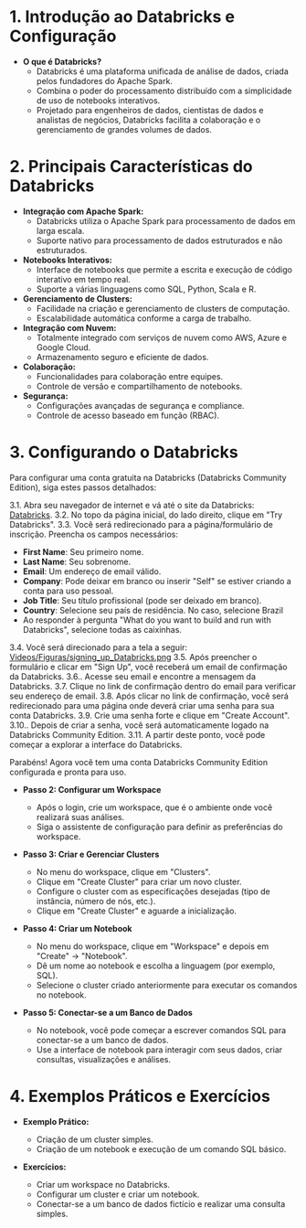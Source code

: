 # 1. Introdução ao Databricks e Configuração
- **O que é Databricks?**
  - Databricks é uma plataforma unificada de análise de dados, criada pelos fundadores do Apache Spark.
  - Combina o poder do processamento distribuído com a simplicidade de uso de notebooks interativos.
  - Projetado para engenheiros de dados, cientistas de dados e analistas de negócios, Databricks facilita a colaboração e o gerenciamento de grandes volumes de dados.

# 2. Principais Características do Databricks
- **Integração com Apache Spark:**
  - Databricks utiliza o Apache Spark para processamento de dados em larga escala.
  - Suporte nativo para processamento de dados estruturados e não estruturados.
- **Notebooks Interativos:**
  - Interface de notebooks que permite a escrita e execução de código interativo em tempo real.
  - Suporte a várias linguagens como SQL, Python, Scala e R.
- **Gerenciamento de Clusters:**
  - Facilidade na criação e gerenciamento de clusters de computação.
  - Escalabilidade automática conforme a carga de trabalho.
- **Integração com Nuvem:**
  - Totalmente integrado com serviços de nuvem como AWS, Azure e Google Cloud.
  - Armazenamento seguro e eficiente de dados.
- **Colaboração:**
  - Funcionalidades para colaboração entre equipes.
  - Controle de versão e compartilhamento de notebooks.
- **Segurança:**
  - Configurações avançadas de segurança e compliance.
  - Controle de acesso baseado em função (RBAC).

# 3. Configurando o Databricks
Para configurar uma conta gratuita na Databricks (Databricks Community Edition), siga estes passos detalhados:

3.1. Abra seu navegador de internet e vá até o site da Databricks: [Databricks](https://databricks.com/).
3.2. No topo da página inicial, do lado direito, clique em "Try Databricks".
3.3. Você será redirecionado para a página/formulário de inscrição. Preencha os campos necessários:
   - **First Name**: Seu primeiro nome.
   - **Last Name**: Seu sobrenome.
   - **Email**: Um endereço de email válido.
   - **Company**: Pode deixar em branco ou inserir "Self" se estiver criando a conta para uso pessoal.
   - **Job Title**: Seu título profissional (pode ser deixado em branco).
   - **Country**: Selecione seu país de residência. No caso, selecione Brazil
   - Ao responder à pergunta "What do you want to build and run with Databricks", selecione todas as caixinhas.
  
3.4. Você será direcionado para a tela a seguir:
[Videos/Figuras/signing_up_Databricks.png](https://github.com/MathMachado/SQL/blob/14a7116a2bb208ff14cbd0a478f75f2efeef0647/Videos/Figuras/signing_up_Databricks.png)
3.5. Após preencher o formulário e clicar em "Sign Up", você receberá um email de confirmação da Databricks.
3.6.. Acesse seu email e encontre a mensagem da Databricks.
3.7. Clique no link de confirmação dentro do email para verificar seu endereço de email.
3.8. Após clicar no link de confirmação, você será redirecionado para uma página onde deverá criar uma senha para sua conta Databricks.
3.9. Crie uma senha forte e clique em "Create Account".
3.10.. Depois de criar a senha, você será automaticamente logado na Databricks Community Edition.
3.11. A partir deste ponto, você pode começar a explorar a interface do Databricks.

Parabéns! Agora você tem uma conta Databricks Community Edition configurada e pronta para uso.

- **Passo 2: Configurar um Workspace**
  - Após o login, crie um workspace, que é o ambiente onde você realizará suas análises.
  - Siga o assistente de configuração para definir as preferências do workspace.

- **Passo 3: Criar e Gerenciar Clusters**
  - No menu do workspace, clique em "Clusters".
  - Clique em "Create Cluster" para criar um novo cluster.
  - Configure o cluster com as especificações desejadas (tipo de instância, número de nós, etc.).
  - Clique em "Create Cluster" e aguarde a inicialização.

- **Passo 4: Criar um Notebook**
  - No menu do workspace, clique em "Workspace" e depois em "Create" -> "Notebook".
  - Dê um nome ao notebook e escolha a linguagem (por exemplo, SQL).
  - Selecione o cluster criado anteriormente para executar os comandos no notebook.

- **Passo 5: Conectar-se a um Banco de Dados**
  - No notebook, você pode começar a escrever comandos SQL para conectar-se a um banco de dados.
  - Use a interface de notebook para interagir com seus dados, criar consultas, visualizações e análises.

# 4. Exemplos Práticos e Exercícios
- **Exemplo Prático:**
  - Criação de um cluster simples.
  - Criação de um notebook e execução de um comando SQL básico.

- **Exercícios:**
  - Criar um workspace no Databricks.
  - Configurar um cluster e criar um notebook.
  - Conectar-se a um banco de dados fictício e realizar uma consulta simples.
